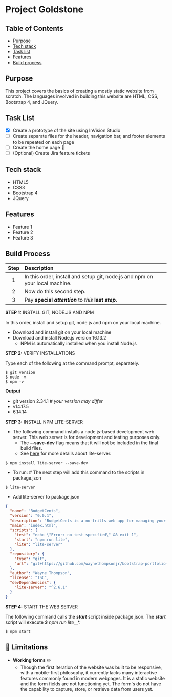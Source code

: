 # Project Goldstone

## Table of Contents

- [Purpose](#purpose)
- [Tech stack](#tech-stack)
- [Task list](#task-list)
- [Features](#features)
- [Build process](#build-process)

## Purpose

This project covers the basics of creating a mostly static website from scratch. The languages involved in building this website are HTML, CSS, Bootstrap 4, and JQuery.


## Task List

- [x] Create a prototype of the site using InVision Studio
- [ ] Create separate files for the header, navigation bar, and footer elements to be repeated on each page
- [ ] Create the home page :tada:
- [ ] \(Optional) Create Jira feature tickets

<!-- use html comment style -->

<a name="tech-stack"/> <!-- anchor tag is not necessary. useful for specifying location within document in TOC -->
## Tech stack

- HTML5
- CSS3
- Bootstrap 4
- JQuery

## Features

- Feature 1
- Feature 2
- Feature 3

## Build Process

| Step | Description |
| :---: | :--- |
| 1 | In this order, install and setup git, node.js and npm on your local machine. |
| 2 | Now do this second step. |
| 3 | Pay **special** ***attention*** to *this* **last _step_**. |

**STEP 1:** INSTALL GIT, NODE.JS AND NPM

In this order, install and setup git, node.js and npm on your local machine.

- Download and install git on your local machine
- Download and install Node.js version 16.13.2
    - NPM is automatically installed when you install Node.js
    

**STEP 2:** VERIFY INSTALLATIONS

Type each of the following at the command prompt, separately.
```
$ git version
$ node -v
$ npm -v
```

**Output**

- git version 2.34.1   *# your version may differ*
- v14.17.5
- 6.14.14

**STEP 3:** INSTALL NPM LITE-SERVER

- The following command installs a node.js-based development web server. This web server is for development and testing purposes only.
    - The **--save-dev** flag means that it will not be included in the final build files.
    - See [here](https://github.com/johnpapa/lite-server) for more details about lite-server.

```
$ npm install lite-server --save-dev
```
- To run: # The next step will add this command to the scripts in package.json
```
$ lite-server
```

- Add lite-server to package.json
```json
{
  "name": "BudgetCents",
  "version": "0.0.1",
  "description": "BudgetCents is a no-frills web app for managing your monthly finances",
  "main": "index.html",
  "scripts": {
    "test": "echo \"Error: no test specified\" && exit 1",
    "start": "npm run lite",
    "lite": "lite-server"
  },
  "repository": {
    "type": "git",
    "url": "git+https://github.com/waynethompsonjr/bootstrap-portfolio-project.git"
  },
  "author": "Wayne Thompson",
  "license": "ISC",
  "devDependencies": {
    "lite-server": "^2.6.1"
  }
}
```

**STEP 4:** START THE WEB SERVER

The following command calls the **_start_** script inside package.json. The **_start_** script will execute *$ npm run lite*__*.
```
$ npm start
```

## :no_entry_sign: Limitations

- **Working forms** :pencil2:
    - Though the first iteration of the website was built to be responsive, with a mobile-first philosophy, it currently lacks many interactive features commonly found in modern webpages. It is a static website and the form fields are not functioning yet. The form's do not have the capability to capture, store, or retrieve data from users yet.